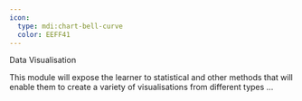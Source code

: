 ```yaml
---
icon:
  type: mdi:chart-bell-curve
  color: EEFF41
---
```

Data Visualisation

This module will expose the learner to statistical and other methods that will enable them to create a variety of visualisations from different types  ... 
